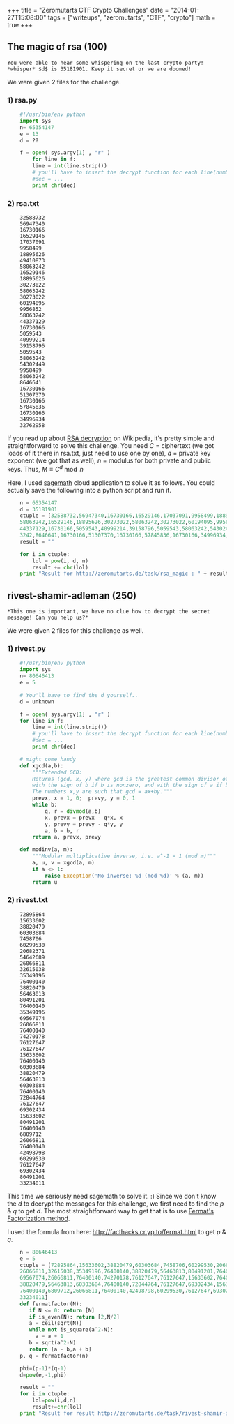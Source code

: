 +++
title = "Zeromutarts CTF Crypto Challenges"
date = "2014-01-27T15:08:00"
tags = ["writeups", "zeromutarts", "CTF", "crypto"]
math = true
+++

## The magic of rsa (100) 

    You were able to hear some whispering on the last crypto party!
    *whisper* $d$ is 35181901. Keep it secret or we are doomed!


We were given 2 files for the challenge.

### 1) rsa.py

```python
    #!/usr/bin/env python
    import sys
    n= 65354147
    e = 13
    d = ??

    f = open( sys.argv[1] , "r" )
        for line in f: 
        line = int(line.strip())
        # you'll have to insert the decrypt function for each line(number) here!
        #dec = ...
        print chr(dec)
```

### 2) rsa.txt
```text
    32588732
    56947340
    16730166
    16529146
    17037091
    9958499
    18895626
    49410873
    58063242
    16529146
    18895626
    30273022
    58063242
    30273022
    60194095
    9956852
    58063242
    44337129
    16730166
    5059543
    40999214
    39158796
    5059543
    58063242
    54302449
    9958499
    58063242
    8646641
    16730166
    51307370
    16730166
    57845836
    16730166
    34996934
    32762958
```

If you read up about [RSA decryption](https://en.wikipedia.org/wiki/RSA_%28cryptosystem%29#Decryption) on Wikipedia, it's pretty
simple and straightforward to solve this challenge. You need $C$ =
ciphertext (we got loads of it there in rsa.txt, just need to use one by
one), $d$ = private key exponent (we got that as well), $n$ = modulus for
both private and public keys. Thus, $M \equiv C^{d} \bmod n$

Here, I used [sagemath](https://cloud.sagemath.com) cloud application to solve it as follows. You could actually save the following into a python script and run it.

```python
    n = 65354147
    d = 35181901
    ctuple = [32588732,56947340,16730166,16529146,17037091,9958499,18895626,49410873,
    58063242,16529146,18895626,30273022,58063242,30273022,60194095,9956852,58063242,
    44337129,16730166,5059543,40999214,39158796,5059543,58063242,54302449,9958499,5806
    3242,8646641,16730166,51307370,16730166,57845836,16730166,34996934,32762958]
    result = ""

    for i in ctuple:
        lol = pow(i, d, n)
        result += chr(lol)
    print "Result for http://zeromutarts.de/task/rsa_magic : " + result
```

## rivest-shamir-adleman (250)

    *This one is important, we have no clue how to decrypt the secret message! Can you help us?*

We were given 2 files for this challenge as well.


### 1) rivest.py

```python
    #!/usr/bin/env python
    import sys
    n= 80646413
    e = 5

    # You'll have to find the d yourself..
    d = unknown

    f = open( sys.argv[1] , "r" )
    for line in f: 
        line = int(line.strip())
        # you'll have to insert the decrypt function for each line(number) here!
        #dec = ...
        print chr(dec)

    # might come handy
    def xgcd(a,b):
        """Extended GCD:
        Returns (gcd, x, y) where gcd is the greatest common divisor of a and b
        with the sign of b if b is nonzero, and with the sign of a if b is 0.
        The numbers x,y are such that gcd = ax+by."""
        prevx, x = 1, 0;  prevy, y = 0, 1
        while b:
            q, r = divmod(a,b)
            x, prevx = prevx - q*x, x
            y, prevy = prevy - q*y, y
            a, b = b, r
        return a, prevx, prevy

    def modinv(a, m):
        """Modular multiplicative inverse, i.e. a^-1 = 1 (mod m)"""
        a, u, v = xgcd(a, m)
        if a <> 1:
            raise Exception('No inverse: %d (mod %d)' % (a, m))
        return u
```

### 2) rivest.txt
```text
    72895864
    15633602
    38820479
    60303684
    7458706
    60299530
    20682371
    54642689
    26066811
    32615038
    35349196
    76400140
    38820479
    56463813
    80491201
    76400140
    35349196
    69567074
    26066811
    76400140
    74270178
    76127647
    76127647
    15633602
    76400140
    60303684
    38820479
    56463813
    60303684
    76400140
    72844764
    76127647
    69302434
    15633602
    80491201
    76400140
    6809712
    26066811
    76400140
    42498798
    60299530
    76127647
    69302434
    80491201
    33234011
```
This time we seriously need sagemath to solve it. :) Since we don't know the $d$ to decrypt the messages for this challenge, we first need to
find the $p$ & $q$ to get $d$. The most straightforward way to get that is to
use [Fermat's Factorization method](https://en.wikipedia.org/wiki/Fermat%27s_factorization_method).

I used the formula from here: http://facthacks.cr.yp.to/fermat.html to
get $p$ & $q$.

```python
    n = 80646413
    e = 5
    ctuple = [72895864,15633602,38820479,60303684,7458706,60299530,20682371,54642689,
    26066811,32615038,35349196,76400140,38820479,56463813,80491201,76400140,35349196,
    69567074,26066811,76400140,74270178,76127647,76127647,15633602,76400140,60303684,
    38820479,56463813,60303684,76400140,72844764,76127647,69302434,15633602,80491201,
    76400140,6809712,26066811,76400140,42498798,60299530,76127647,69302434,80491201,
    33234011]
    def fermatfactor(N):
       if N <= 0: return [N]
       if is_even(N): return [2,N/2]
       a = ceil(sqrt(N))
       while not is_square(a^2-N):
         a = a + 1
       b = sqrt(a^2-N)
       return [a - b,a + b]
    p, q = fermatfactor(n)

    phi=(p-1)*(q-1)
    d=pow(e,-1,phi)

    result = ""
    for i in ctuple:
        lol=pow(i,d,n)
        result+=chr(lol)
    print "Result for result http://zeromutarts.de/task/rivest-shamir-adleman : " + result
```
